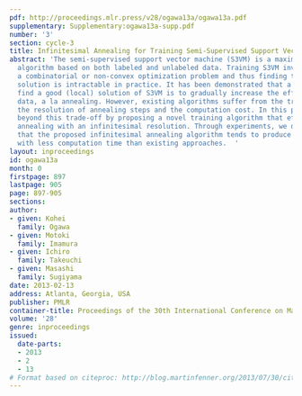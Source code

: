 ```yaml
---
pdf: http://proceedings.mlr.press/v28/ogawa13a/ogawa13a.pdf
supplementary: Supplementary:ogawa13a-supp.pdf
number: '3'
section: cycle-3
title: Infinitesimal Annealing for Training Semi-Supervised Support Vector Machines
abstract: 'The semi-supervised support vector machine (S3VM) is a maximum-margin classification
  algorithm based on both labeled and unlabeled data. Training S3VM involves either
  a combinatorial or non-convex optimization problem and thus finding the global optimal
  solution is intractable in practice. It has been demonstrated that a key to successfully
  find a good (local) solution of S3VM is to gradually increase the effect of unlabeled
  data, a la annealing. However, existing algorithms suffer from the trade-off between
  the resolution of annealing steps and the computation cost. In this paper, we go
  beyond this trade-off by proposing a novel training algorithm that efficiently performs
  annealing with an infinitesimal resolution. Through experiments, we demonstrate
  that the proposed infinitesimal annealing algorithm tends to produce better solutions
  with less computation time than existing approaches.  '
layout: inproceedings
id: ogawa13a
month: 0
firstpage: 897
lastpage: 905
page: 897-905
sections: 
author:
- given: Kohei
  family: Ogawa
- given: Motoki
  family: Imamura
- given: Ichiro
  family: Takeuchi
- given: Masashi
  family: Sugiyama
date: 2013-02-13
address: Atlanta, Georgia, USA
publisher: PMLR
container-title: Proceedings of the 30th International Conference on Machine Learning
volume: '28'
genre: inproceedings
issued:
  date-parts:
  - 2013
  - 2
  - 13
# Format based on citeproc: http://blog.martinfenner.org/2013/07/30/citeproc-yaml-for-bibliographies/
---
```


